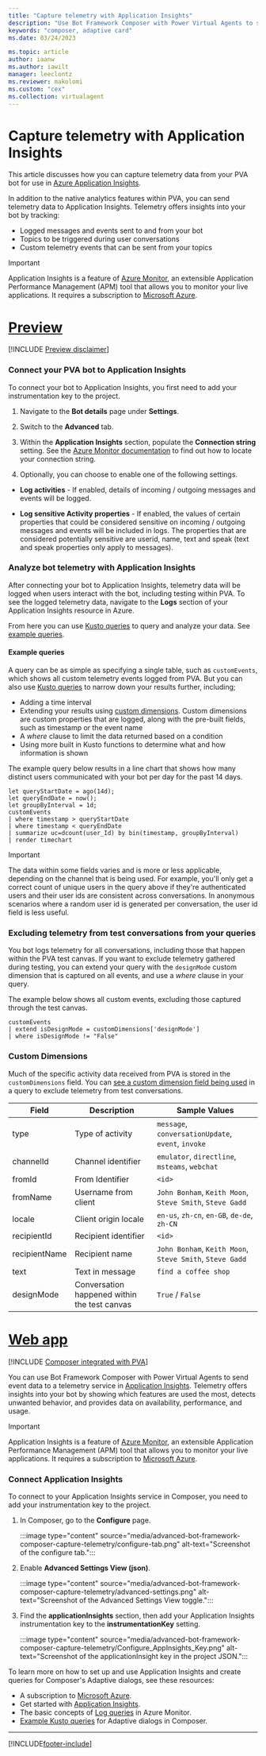 ```yaml
---
title: "Capture telemetry with Application Insights"
description: "Use Bot Framework Composer with Power Virtual Agents to send event data to a telemetry service."
keywords: "composer, adaptive card"
ms.date: 03/24/2023

ms.topic: article
author: iaanw
ms.author: iawilt
manager: leeclontz
ms.reviewer: makolomi
ms.custom: "cex"
ms.collection: virtualagent
---
```


# Capture telemetry with Application Insights

This article discusses how you can capture telemetry data from your PVA bot for use in [Azure Application Insights](/azure/azure-monitor/app/app-insights-overview). 

In addition to the native analytics features within PVA, you can send telemetry data to Application Insights. Telemetry offers insights into your bot by tracking: 

- Logged messages and events sent to and from your bot 
- Topics to be triggered during user conversations
- Custom telemetry events that can be sent from your topics

> [!IMPORTANT]
> Application Insights is a feature of [Azure Monitor](/azure/azure-monitor/overview), an extensible Application Performance Management (APM) tool that allows you to monitor your live applications. It requires a subscription to [Microsoft Azure](https://azure.microsoft.com/).

# [Preview](#tab/preview)

[!INCLUDE [Preview disclaimer](includes/public-preview-disclaimer.md)]

### Connect your PVA bot to Application Insights

To connect your bot to Application Insights, you first need to add your instrumentation key to the project.

1. Navigate to the **Bot details** page under **Settings**.

1. Switch to the **Advanced** tab.

1. Within the **Application Insights** section, populate the **Connection string** setting. See the [Azure Monitor documentation](https://go.microsoft.com/fwlink/?linkid=2227096) to find out how to locate your connection string.

1. Optionally, you can choose to enable one of the following settings.

- **Log activities** - If enabled, details of incoming / outgoing messages and events will be logged.

- **Log sensitive Activity properties** - If enabled, the values of certain properties that could be considered sensitive on incoming / outgoing messages and events will be included in logs. The properties that are considered potentially sensitive are userid, name, text and speak (text and speak properties only apply to messages).

### Analyze bot telemetry with Application Insights

After connecting your bot to Application Insights, telemetry data will be logged when users interact with the bot, including testing within PVA. To see the logged telemetry data, navigate to the **Logs** section of your Application Insights resource in Azure.

From here you can use [Kusto queries](/azure/data-explorer/kusto/query) to query and analyze your data. See [example queries](#example-queries).

#### Example queries

A query can be as simple as specifying a single table, such as `customEvents`, which shows all custom telemetry events logged from PVA. But you can also use [Kusto queries](/azure/data-explorer/kusto/query) to narrow down your results further, including;

- Adding a time interval
- Extending your results using [custom dimensions](#custom-dimensions). Custom dimensions are custom properties that are logged, along with the pre-built fields, such as timestamp or the event name
- A *where* clause to limit the data returned based on a condition
- Using more built in Kusto functions to determine what and how information is shown

The example query below results in a line chart that shows how many distinct users communicated with your bot per day for the past 14 days.

```
let queryStartDate = ago(14d);
let queryEndDate = now();
let groupByInterval = 1d;
customEvents
| where timestamp > queryStartDate
| where timestamp < queryEndDate
| summarize uc=dcount(user_Id) by bin(timestamp, groupByInterval)
| render timechart
```

> [!IMPORTANT]
> The data within some fields varies and is more or less applicable, depending on the channel that is being used. For example, you'll only get a correct count of unique users in the query above if they're authenticated users and their user ids are consistent across conversations. In anonymous scenarios where a random user id is generated per conversation, the user id field is less useful.

### Excluding telemetry from test conversations from your queries

You bot logs telemetry for all conversations, including those that happen within the PVA test canvas. If you want to exclude telemetry gathered during testing, you can extend your query with the `designMode` custom dimension that is captured on all events, and use a *where* clause in your query.

The example below shows all custom events, excluding those captured through the test canvas.

```
customEvents
| extend isDesignMode = customDimensions['designMode']
| where isDesignMode != "False"
```
### Custom Dimensions

Much of the specific activity data received from PVA is stored in the `customDimensions` field. You can [see a custom dimension field being used](#excluding-telemetry-from-test-conversations-from-your-queries) in a query to exclude telemetry from test conversations.

| Field        | Description                     | Sample Values                                           |
|--------------|---------------------------------|--------------------------------------------------------|
| type | Type of activity                 | `message`, `conversationUpdate`, `event`, `invoke`       |
| channelId    | Channel identifier              | `emulator`, `directline`, `msteams`, `webchat`           |
| fromId       | From Identifier                 | `<id>`                                                 |
| fromName     | Username from client            | `John Bonham`, `Keith Moon`, `Steve Smith`, `Steve Gadd` |
| locale       | Client origin locale            | `en-us`, `zh-cn`, `en-GB`, `de-de`, `zh-CN`              |
| recipientId  | Recipient identifier            | `<id>`                                                 |
| recipientName| Recipient name                  | `John Bonham`, `Keith Moon`, `Steve Smith`, `Steve Gadd` |
| text         | Text in message                 | `find a coffee shop`                                    |
| designMode         | Conversation happened within the test canvas                 | `True` / `False`                                     |

# [Web app](#tab/web)

[!INCLUDE [Composer integrated with PVA](includes/composer-integrated-with-pva.md)]

You can use Bot Framework Composer with Power Virtual Agents to send event data to a telemetry service in [Application Insights](/azure/azure-monitor/app/app-insights-overview). Telemetry offers insights into your bot by showing which features are used the most, detects unwanted behavior, and provides data on availability, performance, and usage.

> [!IMPORTANT]
> Application Insights is a feature of [Azure Monitor](/azure/azure-monitor/overview), an extensible Application Performance Management (APM) tool that allows you to monitor your live applications. It requires a subscription to [Microsoft Azure](https://azure.microsoft.com/).

### Connect Application Insights

To connect to your Application Insights service in Composer, you need to add your instrumentation key to the project.

1. In Composer, go to the **Configure** page.

    :::image type="content" source="media/advanced-bot-framework-composer-capture-telemetry/configure-tab.png" alt-text="Screenshot of the configure tab.":::

1. Enable **Advanced Settings View (json)**.

    :::image type="content" source="media/advanced-bot-framework-composer-capture-telemetry/advanced-settings.png" alt-text="Screenshot of the Advanced Settings View toggle.":::

1. Find the **applicationInsights** section, then add your Application Insights instrumentation key to the **instrumentationKey** setting.

    :::image type="content" source="media/advanced-bot-framework-composer-capture-telemetry/Configure_AppInsights_Key.png" alt-text="Screenshot of the applicationInsight key in the project JSON.":::

To learn more on how to set up and use Application Insights and create queries for Composer's Adaptive dialogs, see these resources:

- A subscription to [Microsoft Azure](https://azure.microsoft.com/).
- Get started with [Application Insights](/azure/azure-monitor/app/app-insights-overview#get-started).
- The basic concepts of [Log queries](/azure/azure-monitor/log-query/get-started-queries) in Azure Monitor.
- [Example Kusto queries](/azure/bot-service/bot-builder-telemetry-analytics-queries?view=azure-bot-service-4.0&preserve-view=true#adaptive-dialogs-started-and-completed) for Adaptive dialogs in Composer.

--- 

[!INCLUDE[footer-include](includes/footer-banner.md)]
